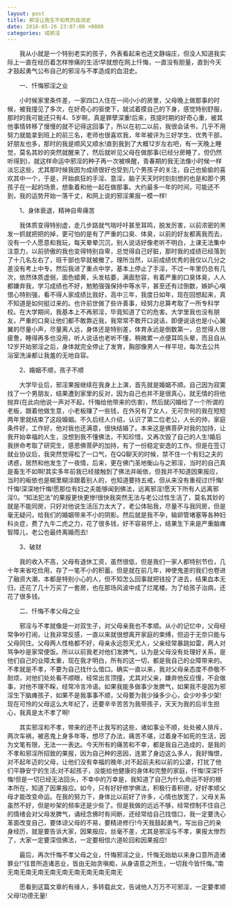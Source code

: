 ```yaml
---
layout: post
title: 邪淫让我生不如死的血泪史
date: 2016-05-26 23:07:00 +0800
categories: 戒邪淫
---
```


　　我从小就是一个特别老实的孩子，外表看起来也还文静端庄，但没人知道我实际上一直在经历着怎样惨痛的生活!早就想在网上忏悔，一直没有胆量，直到今天才鼓起勇气公布自己的邪淫与不孝造成的血泪史。
　　一、忏悔邪淫之业
　　小时候家里条件差，一家四口人住在一间小小的房里，父母晚上做那事的时候，被我撞见了多次，在好奇心的驱使下，就试着摸自己的下身，感觉特别舒服，那时的我可能还只有4、5岁啊，真是罪孽深重!后来，孩提时期的好奇心重，被其他事情转移了慢慢的就不记得这回事了，所以在初二以前，我很会读书，几乎不用努力就能拿到班上的前三名，老师也很喜欢我，年年被评为三好学生、优秀干部，好朋友也多，那时的我是顺风又顺水!直到我到了大概12岁左右吧，有一天晚上睡觉，莫名其妙的突然就醒来了，然后就听见父母在做那事(已经分房睡了，但仍然听得到)，就这样命运中邪淫的种子再一次被唤醒，青春期的我无法像小时候一样淡忘这些，尤其那时候我因为成绩很好也受到几个男孩子的关注，自己也偷偷的喜欢其中一个，于是，开始疯狂的手淫、意淫，脑子天天时时刻刻想的也是和那个男孩子在一起的场景，想象着和他一起在做那事。大约最多一年的时间，可能还不到，我的运势开始一落千丈，和网上说的邪淫果报一模一样!
　　1、身体衰退，精神自卑痛苦
　　我体质变得特别虚，走几步路就气喘吁吁甚至耳鸣，脱发厉害，以前浓密的黑发一抓就把把的掉，更可怕的是有了严重的口臭、体臭，以前的好友都离我而去，没有一个人愿意和我玩，每天晕晕沉沉，别人说话好像老听不明白，上课无法集中注意力，以前骄傲的我也变得特别自卑，总觉得自己好脏，那时我的成绩已经落到了十几名左右了，班干部也早就被撤了。理所当然，以前成绩优秀的我仅以几分之差没有考上中专。然后我进了重点中学，基本上停止了手淫，不过一年里仍总有几次，依然体质虚弱，面色蜡黄，头发枯萎，满面愁容，有着严重的口臭体臭，人人都嫌弃我，学习成绩也不好，勉勉强强保持中等水平，甚至还有过倒数，嫉妒心嗔恨心特别强，看不得人家成绩比我好，高中三年，我度日如年，现在回想起来，真不知道是如何挺过来的。也许前世做了些许善事，经努力总算考取了一所专科学校。在大学期间，我基本上不再邪淫，毕竟知道了它的危害。大学里我也没有朋友，严重的口臭让他们都不敢靠近我，我常常不敢开口说话，即便说话也是小心翼翼的尽量小声，尽量离人远，身体还是特别差，体育永远是倒数第一，总觉得人很疲惫，睡得再多也没用，听人说话也老听不懂，稍微累一点便耳鸣头晕，而且自从12岁开始邪淫之后，身体就完全停止了发育，胸部像男人一样平坦，每次去公共浴室洗澡都让我羞的无地自容。
　　2、婚姻不顺，孩子不顺
　　大学毕业后，邪淫果报继续在我身上上演，首先就是婚姻不顺。自己因为寂寞找了一个男朋友，结果遭到家里的反对，因为自己也并不是很真心，就无情的将他抛弃(在此向他说一声对不起，忏悔给他带来的伤害)，然后就闪婚给了一个所谓的老板，跟着他做生意，小老板赚了一些钱，在外另有了女人，无可奈何的我在短短两年里就结束了这段婚姻。不久后经人介绍，认识了第二位老公，人长的帅，家庭条件好，工作好，他对我也还满意，很快结婚了。本来这是佛菩萨对我的加持，让我开始幸福的人生，没想到我不懂佛法，不知珍惜，又再次毁了自己的人生!婚后我拼命考取了研究生，感恩佛菩萨的加持，有了一份稳定安逸的工作。但是在签订就业协议后，我突然觉得松了一口气，在QQ聊天的时候，禁不住一个有妇之夫的诱惑，居然和他发生了一夜情，后来，更在佛门圣地衡山与之邪淫，当时的自己真是畜生不如啊!其实多年前我已经接触到了佛法并皈依，但我并不知道因果报应，当时的皈依也是糊里糊涂跟着别人的，也知道要持五戒，但从来没有重视过(忏悔!忏悔!深深地忏悔!愿那位有妇之夫能够闻到佛法，远离邪淫!愿天下所有人远离邪淫!)。“知法犯法”的果报更快更惨!很快我突然无法与老公过性生活了，莫名其妙的就是不能同房，只好对他说生活压力太大了，老公体贴我，尽量不与我同房，但是毫无疑问，给我们的婚姻带来不小的阴影。然后就是我不孕，输卵管堵塞等各种妇科炎症，费了九牛二虎之力，花了很多钱，好不容易怀上，结果生下来是严重脑瘫智障儿，老公也最终离婚而去!
　　3、破财
　　我的收入不高，父母有退休工资，虽然很低，但是我们一家人都特别节俭，几十年来省吃俭用，存了一笔不小的积蓄。但是就在前几年，神使鬼差的我们也卷进了融资大潮，本都是特别小心的人，但不知怎么回事就把钱投了进去，结果血本无归，还花了几十万买了一套房，也在那场风波中成了烂尾楼。为了给孩子治病，还花了很多钱。
　　二、忏悔不孝父母之业
　　邪淫与不孝就像是一对双生子，对父母亲我也不孝顺。从小的记忆中，父母经常争吵打闹，让我非常反感，一直以来就很想离开家庭的束缚，但迫于无奈只能与父母同住。父母两人性格都不好，母亲永远怨天尤人，父亲经常暴跳如雷，两人对骂争吵是家常便饭。所以以前我老对他们发脾气，认为是父母没有处理好关系，是他们自己的业障太重，现在我才明白，所有的这一切，都是我自己的业障带来的。不孝就是不孝，不要为自己找什么借口。确实一直以来，我对父母亲态度不恭敬不耐烦，对他们处处看不顺眼，经常出言顶撞，尤其对父亲，嫌弃他反应慢，不会做事，对他不理不睬，经常冷言冷语。如果我能多做事少发脾气，如果我不是因为邪淫生下脑瘫孩子，如果不是我事事不顺，父母要为我少操多少心，会少吵多少架!现在可怜的父母这么大年纪了，还要辛辛苦苦为我带孩子，天天为我的后半生担心，我真是太不孝了啊!
　　其实邪淫和不孝，带来的还不止我写的这些，诸如事业不顺，处处被人排斥，两次车祸，被恶鬼上身多年等，想尽了办法，痛苦不堪，过着身不如死的生活，因为文笔有限，无法一一表达。今天所有的痛苦和不幸，都是我自己造成的，是我的不孝和邪淫所招致的果报，因为自己种的恶因，连累了身边这么多人，我好悔恨，对不起年迈的父母，让他们没有幸福的晚年;对不起前夫和以前的公婆，打扰了他们平静安宁的生活;对不起孩子，没能给他健康的身体和完整的家庭，忏悔!深深忏悔!但是一切已经无法回头，不幸中的万幸是，我知道了自己为什么命运不好的根本所在，知道了因果报应。如今，只有好好修学佛法，积极行善积德，好好孝顺父母才能改变命运。在我的努力下，身体比以前好了许多，心情也放宽了，父母关系虽然不好，但是吵架的频率还是少些了。但是我做的远远不够，经常控制不住自己的情绪会对父母发脾气，诵经念佛时有间断，还经常给自己找借口，我一定要洗心革面改变自己，要体谅父母的不易，要精进修行!今天我鼓起勇气，写出自己的亲身经历，就是要告诉大家，因果报应，丝毫不差，尤其是邪淫与不孝，果报太惨烈了，大家一定要深信佛法，一定要相信六道轮回和因果报应!
　　最后，再次忏悔不孝父母之业，忏悔邪淫之业，忏悔无始劫以来身口意所造诸罪业!“往昔所造诸恶业，皆由无始贪嗔痴，从身语意之所生，一切我今皆忏悔。”南无南无南无南无南无南无南无南无南无南无
　　愿看到这篇文章的有缘人，多转载此文，告诫他人万万不可邪淫，一定要孝顺父母!功德无量!